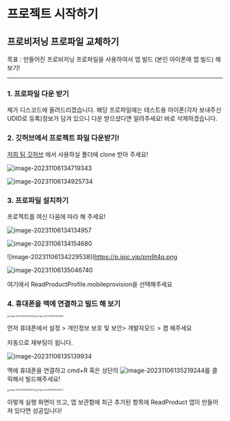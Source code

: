# 프로젝트 시작하기

## 프로비저닝 프로파일 교체하기

목표 : 만들어진 프로비저닝 프로파일을 사용하여서 앱 빌드 (본인 아이폰에 앱 빌드) 해 보기!

---

### 1. 프로파일 다운 받기

제가 디스코드에 올려드리겠습니다. 해당 프로파일에는 테스트용 아이폰(각자 보내주신UDID로 등록)정보가 담겨 있으니 다운 받으셨다면 알려주세요! 바로 삭제하겠습니다.



### 2. 깃허브에서 프로젝트 파일 다운받기!

[저희 팀 깃허브](https://github.com/10S-Team/Project) 에서 사용하실 폴더에 clone 받아 주세요!

![image-20231106134719343](https://p.ipic.vip/34ijs7.png)

![image-20231106134925734](https://p.ipic.vip/z6q5bo.png)

### 3. 프로파일 설치하기

프로젝트를 여신 다음에 따라 해 주세요!

![image-20231106134134957](https://p.ipic.vip/vwoko4.png)

![image-20231106134154680](https://p.ipic.vip/duhdve.png)

![image-20231106134229538](https://p.ipic.vip/pm9t4q.png

![image-20231106135046740](https://p.ipic.vip/gfu9ci.png)

여기에서 ReadProductProfile.mobileprovision을 선택해주세요

### 4. 휴대폰을 맥에 연결하고 빌드 해 보기

<img src="https://p.ipic.vip/736n6g.png" alt="image-20231106135613200" style="zoom:33%;" /><img src="https://p.ipic.vip/srr1r7.png" alt="image-20231106135825999" style="zoom:33%;" />

먼저 휴대폰에서 설정 > 개인정보 보호 및 보안> 개발자모드 > 켬 해주세요

자동으로 재부팅이 됩니다.

![image-20231106135139934](https://p.ipic.vip/o7e5vg.png)

맥에 휴대폰을 연결하고 cmd+R 혹은 상단의 ![image-20231106135219244](https://p.ipic.vip/1r9trz.png)를 클릭해서 빌드해주세요!

<img src="https://p.ipic.vip/xx0a0q.png" alt="image-20231106135919437" style="zoom:33%;" /><img src="https://p.ipic.vip/xd72ft.png" alt="image-20231106140033073" style="zoom:33%;" />

이렇게 실행 화면이 뜨고, 앱 보관함에 최근 추가된 항목에 ReadProduct 앱이 만들어 져 있다면 성공입니다!